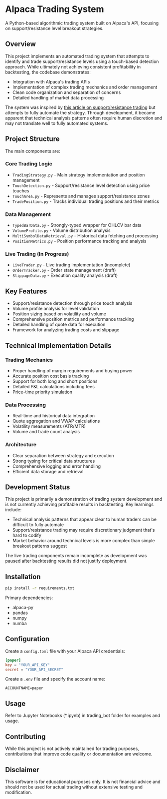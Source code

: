 # Alpaca Trading System

A Python-based algorithmic trading system built on Alpaca's API, focusing on support/resistance level breakout strategies.

## Overview

This project implements an automated trading system that attempts to identify and trade support/resistance levels using a touch-based detection approach. While ultimately not achieving consistent profitability in backtesting, the codebase demonstrates:

- Integration with Alpaca's trading APIs
- Implementation of complex trading mechanics and order management
- Clean code organization and separation of concerns
- Detailed handling of market data processing

The system was inspired by [this article on support/resistance trading](https://medium.com/@paullenosky/i-have-created-an-indicator-that-actually-makes-money-unlike-any-other-indicator-i-have-ever-seen-fd7b36aba975) but attempts to fully automate the strategy. Through development, it became apparent that technical analysis patterns often require human discretion and may not translate well to fully automated systems.

## Project Structure

The main components are:

### Core Trading Logic
- `TradingStrategy.py` - Main strategy implementation and position management
- `TouchDetection.py` - Support/resistance level detection using price touches
- `TouchArea.py` - Represents and manages support/resistance zones
- `TradePosition.py` - Tracks individual trading positions and their metrics

### Data Management
- `TypedBarData.py` - Strongly-typed wrapper for OHLCV bar data
- `VolumeProfile.py` - Volume distribution analysis
- `MultiSymbolDataRetrieval.py` - Historical data fetching and processing
- `PositionMetrics.py` - Position performance tracking and analysis

### Live Trading (In Progress)
- `LiveTrader.py` - Live trading implementation (incomplete)
- `OrderTracker.py` - Order state management (draft)
- `SlippageData.py` - Execution quality analysis (draft)

## Key Features

- Support/resistance detection through price touch analysis
- Volume profile analysis for level validation
- Position sizing based on volatility and volume
- Comprehensive position metrics and performance tracking
- Detailed handling of quote data for execution
- Framework for analyzing trading costs and slippage

## Technical Implementation Details

### Trading Mechanics
- Proper handling of margin requirements and buying power
- Accurate position cost basis tracking
- Support for both long and short positions
- Detailed P&L calculations including fees
- Price-time priority simulation

### Data Processing
- Real-time and historical data integration
- Quote aggregation and VWAP calculations
- Volatility measurements (ATR/MTR)
- Volume and trade count analysis

### Architecture
- Clear separation between strategy and execution
- Strong typing for critical data structures
- Comprehensive logging and error handling
- Efficient data storage and retrieval

## Development Status

This project is primarily a demonstration of trading system development and is not currently achieving profitable results in backtesting. Key learnings include:

- Technical analysis patterns that appear clear to human traders can be difficult to fully automate
- Support/resistance trading may require discretionary judgment that's hard to codify
- Market behavior around technical levels is more complex than simple breakout patterns suggest

The live trading components remain incomplete as development was paused after backtesting results did not justify deployment.

## Installation

```bash
pip install -r requirements.txt
```

Primary dependencies:
- alpaca-py
- pandas
- numpy
- numba

## Configuration

Create a `config.toml` file with your Alpaca API credentials:
```toml
[paper]
key = "YOUR_API_KEY"
secret = "YOUR_API_SECRET"
```

Create a `.env` file and specify the account name:
```env
ACCOUNTNAME=paper
```

## Usage

Refer to Jupyter Notebooks (*.ipynb) in trading_bot folder for examples and usage.

## Contributing

While this project is not actively maintained for trading purposes, contributions that improve code quality or documentation are welcome.

## Disclaimer

This software is for educational purposes only. It is not financial advice and should not be used for actual trading without extensive testing and modification.